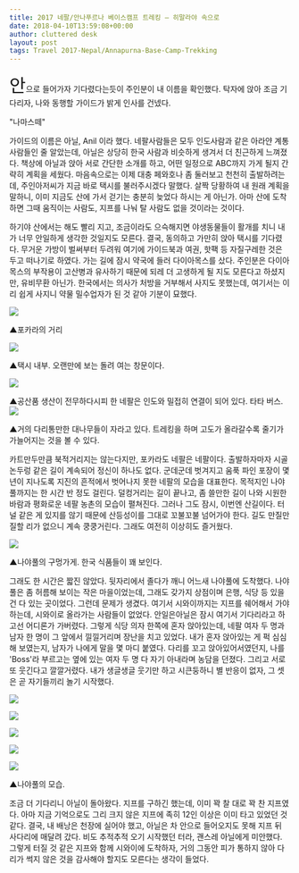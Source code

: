 ```yaml
---
title: 2017 네팔/안나푸르나 베이스캠프 트레킹 – 히말라야 속으로
date: 2018-04-10T13:59:08+00:00
author: cluttered desk
layout: post
tags: Travel 2017-Nepal/Annapurna-Base-Camp-Trekking
---
```


<span style="font-size:24pt;">안</span>으로 들어가자 기다렸다는듯이 주인분이 내 이름을 확인했다.  탁자에 앉아 조금 기다리자, 나와 동행할 가이드가 밝게 인사를 건넸다. 

"나마스떼" 

가이드의 이름은 아닐, Anil 이라 했다. 네팔사람들은 모두 인도사람과 같은 아라얀 계통 사람들인 줄 알았는데, 아닐은 상당히 한국 사람과 비슷하게 생겨서 더 친근하게 느껴졌다. 책상에 아닐과 앉아 서로 간단한 소개를 하고, 어떤 일정으로 ABC까지 가게 될지 간략히 계획을 세웠다. 마음속으로는 이제 대충 페와호나 좀 둘러보고 천천히 출발하려는데, 주인아저씨가 지금 바로 택시를 불러주시겠다 말했다. 살짝 당황하여 내 원래 계획을 말하니, 이미 지금도 산에 가서 걷기는 충분히 늦었다 하시는 게 아닌가. 아마 산에 도착하면 그때 움직이는 사람도, 지프를 나눠 탈 사람도 없을 것이라는 것이다. 

하기야 산에서는 해도 빨리 지고, 조금이라도 으슥해지면 야생동물들이 활개를 치니 내가 너무 안일하게 생각한 것일지도 모른다. 결국, 동의하고 가만히 앉아 택시를 기다렸다. 무거운 가방이 벌써부터 두려워 여기에 가이드북과 여권, 핫팩 등 자질구레한 것은 두고 떠나기로 하였다. 가는 길에 잠시 약국에 들러 다이아목스를 샀다. 주인분은 다이아목스의 부작용이 고산병과 유사하기 때문에 되레 더 고생하게 될 지도 모른다고 하셨지만, 유비무환 아닌가. 한국에서는 의사가 처방을 거부해서 사지도 못했는데, 여기서는 이리 쉽게 사지니 약물 밀수업자가 된 것 같아 기분이 묘했다.

![](https://farm1.staticflickr.com/810/40750201654_78b95bae48_k.jpg)

▲포카라의 거리

![](https://farm1.staticflickr.com/811/40750201424_75a57ba5c0_k.jpg)

▲택시 내부. 오랜만에 보는 돌려 여는 창문이다.

![](https://farm1.staticflickr.com/881/40750201134_55729af0ad_k.jpg)

▲공산품 생산이 전무하다시피 한 네팔은 인도와 밀접히 연결이 되어 있다. 타타 버스.![](https://farm1.staticflickr.com/787/40750200844_81483f9086_k.jpg)

▲거의 다리통만한 대나무들이 자라고 있다. 트레킹을 하며 고도가 올라갈수록 줄기가 가늘어지는 것을 볼 수 있다. 

카트만두만큼 북적거리지는 않는다지만, 포카라도 네팔은 네팔이다. 출발하자마자 시골 논두렁 같은 길이 계속되어 정신이 하나도 없다. 군데군데 벗겨지고 움푹 파인 포장이 몇 년이 지나도록 지진의 흔적에서 벗어나지 못한 네팔의 모습을 대표한다. 목적지인 나야풀까지는 한 시간 반 정도 걸린다. 덜컹거리는 길이 끝나고, 좀 쓸만한 길이 나와 시원한 바람과 평화로운 네팔 농촌의 모습이 펼쳐진다. 그러나 그도 잠시, 이번엔 산길이다. 터널 같은 게 있지를 않기 때문에 산등성이를 그대로 꼬불꼬불 넘어가야 한다. 길도 만질만질할 리가 없으니 계속 쿵쿵거린다. 그래도 여전히 이상히도 즐거웠다. 

![](https://farm1.staticflickr.com/864/40750200254_5339514d0b_k.jpg)

▲나야풀의 구멍가게. 한국 식품들이 꽤 보인다.

그래도 한 시간은 짧진 않았다. 뒷자리에서 졸다가 깨니 어느새 나야풀에 도착했다. 나야풀은 좀 허름해 보이는 작은 마을이었는데, 그래도 갖가지 상점이며 은행, 식당 등 있을 건 다 있는 곳이었다. 그런데 문제가 생겼다. 여기서 시와이까지는 지프를 쉐어해서 가야 하는데, 시와이로 올라가는 사람들이 없었다. 안일은아닐은 잠시 여기서 기다리라고 하고선 어디론가 가버렸다. 그렇게 식당 의자 한쪽에 혼자 앉아있는데, 네팔 여자 두 명과 남자 한 명이 그 앞에서 낄낄거리며 장난을 치고 있었다. 내가 혼자 앉아있는 게 퍽 심심해 보였는지, 남자가 나에게 말을 몇 마디 붙였다. 다리를 꼬고 앉아있어서였던지, 나를 'Boss'라 부르고는 옆에 있는 여자 두 명 다 자기 아내라며 농담을 던졌다. 그리고 서로 또 웃긴다고 깔깔거렸다. 내가 생글생글 웃기만 하고 시큰둥하니 별 반응이 없자, 그 셋은 곧 자기들끼리 놀기 시작했다.

![](https://farm1.staticflickr.com/885/26592646577_ddf96940bb_k.jpg)

![](https://farm1.staticflickr.com/888/26592646397_04d1d16ede_k.jpg)

![](https://farm1.staticflickr.com/877/39655499770_81bdaeea75_k.jpg)

![](https://farm1.staticflickr.com/802/26592645987_024354be98_k.jpg)

![](https://farm1.staticflickr.com/818/39655499650_6243257b29_k.jpg)

▲나야풀의 모습.

조금 더 기다리니 아닐이 돌아왔다. 지프를 구하긴 했는데, 이미 꽉 찰 대로 꽉 찬 지프였다. 아마 지금 기억으로도 그리 크지 않은 지프에 족히 12인 이상은 이미 타고 있었던 것 같다. 결국, 내 배낭은 천장에 실어야 했고, 아닐은 차 안으로 들어오지도 못해 지프 뒤 사다리에 매달려 갔다. 비도 추적추적 오기 시작했던 터라, 괜스레 아닐에게 미안했다. 그렇게 터질 것 같은 지프와 함께 시와이에 도착하자, 거의 그동안 피가 통하지 않아 다리가 썩지 않은 것을 감사해야 할지도 모른다는 생각이 들었다.